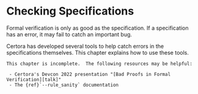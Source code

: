 Checking Specifications
=======================

Formal verification is only as good as the specification.  If a specification
has an error, it may fail to catch an important bug.

Certora has developed several tools to help catch errors in the specifications
themselves.  This chapter explains how to use these tools.

```{todo}
This chapter is incomplete.  The following resources may be helpful:

 - Certora's Devcon 2022 presentation "[Bad Proofs in Formal Verification][talk]"
 - The {ref}`--rule_sanity` documentation
```

[talk]: https://www.youtube.com/watch?v=U-4D7tWLNNo "Uri Kirstein on Bad Proofs in Formal Verification"

